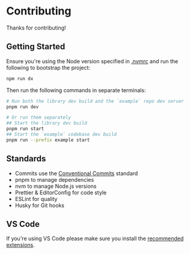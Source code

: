 # Contributing

Thanks for contributing!

## Getting Started

Ensure you're using the Node version specified in [.nvmrc](./.nvmrc) and run the following to
bootstrap the project:

```sh
npm run dx
```

Then run the following commands in separate terminals:

```sh
# Run both the library dev build and the `example` repo dev server
pnpm run dev

# Or run them separately
## Start the library dev build
pnpm run start
## Start the `example` codebase dev build
pnpm run --prefix example start
```

## Standards

- Commits use the [Conventional Commits](https://conventionalcommits.org/) standard
- pnpm to manage dependencies
- nvm to manage Node.js versions
- Prettier & EditorConfig for code style
- ESLint for quality
- Husky for Git hooks

## VS Code

If you're using VS Code please make sure you install the [recommended extensions](./.vscode/extensions.json).
